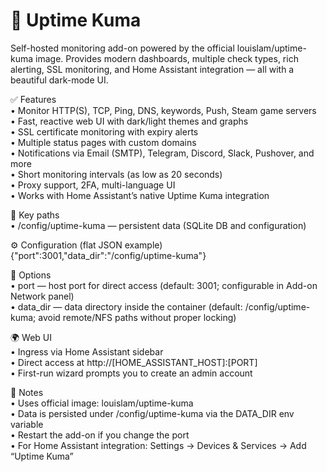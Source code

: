 # 🧩 Uptime Kuma

Self-hosted monitoring add-on powered by the official louislam/uptime-kuma image. Provides modern dashboards, multiple check types, rich alerting, SSL monitoring, and Home Assistant integration — all with a beautiful dark-mode UI.

✅ Features  
• Monitor HTTP(S), TCP, Ping, DNS, keywords, Push, Steam game servers  
• Fast, reactive web UI with dark/light themes and graphs  
• SSL certificate monitoring with expiry alerts  
• Multiple status pages with custom domains  
• Notifications via Email (SMTP), Telegram, Discord, Slack, Pushover, and more  
• Short monitoring intervals (as low as 20 seconds)  
• Proxy support, 2FA, multi-language UI  
• Works with Home Assistant’s native Uptime Kuma integration  

📁 Key paths  
• /config/uptime-kuma — persistent data (SQLite DB and configuration)  

⚙️ Configuration (flat JSON example)  
{"port":3001,"data_dir":"/config/uptime-kuma"}  

🧪 Options  
• port — host port for direct access (default: 3001; configurable in Add-on Network panel)  
• data_dir — data directory inside the container (default: /config/uptime-kuma; avoid remote/NFS paths without proper locking)  

🌍 Web UI  
• Ingress via Home Assistant sidebar  
• Direct access at http://[HOME_ASSISTANT_HOST]:[PORT]  
• First-run wizard prompts you to create an admin account  

🧠 Notes  
• Uses official image: louislam/uptime-kuma  
• Data is persisted under /config/uptime-kuma via the DATA_DIR env variable  
• Restart the add-on if you change the port  
• For Home Assistant integration: Settings → Devices & Services → Add “Uptime Kuma”